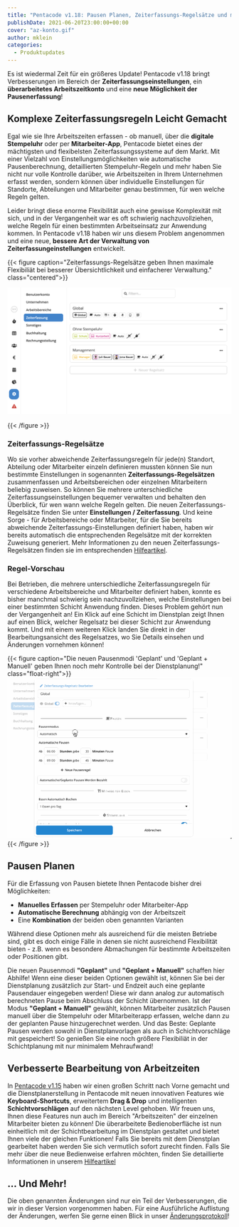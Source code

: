 ```yaml
---
title: "Pentacode v1.18: Pausen Planen, Zeiterfassungs-Regelsätze und mehr"
publishDate: 2021-06-20T23:00:00+00:00
cover: "az-konto.gif"
author: mklein
categories:
  - Produktupdates
---
```


Es ist wiedermal Zeit für ein größeres Update! Pentacode v1.18 bringt Verbesserungen im Bereich der **Zeiterfassungseinstellungen**, ein **überarbeitetes Arbeitszeitkonto** und eine **neue Möglichkeit der Pausenerfassung**!

## Komplexe Zeiterfassungsregeln Leicht Gemacht

Egal wie sie Ihre Arbeitszeiten erfassen - ob manuell, über die **digitale Stempeluhr** oder per **Mitarbeiter-App**, Pentacode bietet eines der mächtigsten und flexibelsten Zeiterfassungssysteme auf dem Markt. Mit einer Vielzahl von Einstellungsmöglichkeiten wie automatische Pausenberechnung, detaillierten Stempeluhr-Regeln und mehr haben Sie nicht nur volle Kontrolle darüber, wie Arbeitszeiten in Ihrem Unternehmen erfasst werden, sondern können über individuelle Einstellungen für Standorte, Abteilungen und Mitarbeiter genau bestimmen, für wen welche Regeln gelten.

Leider bringt diese enorme Flexibilität auch eine gewisse Komplexität mit sich, und in der Vergangenheit war es oft schwierig nachzuvollziehen, welche Regeln für einen bestimmten Arbeitseinsatz zur Anwendung kommen. In Pentacode v1.18 haben wir uns diesem Problem angenommen und eine neue, **bessere Art der Verwaltung von Zeiterfassungeinstellungen** entwickelt.

{{< figure caption="Zeiterfassungs-Regelsätze geben Ihnen maximale Flexibiliät bei besserer Übersichtlichkeit und einfacherer Verwaltung." class="centered">}}

<img src="regelsaetze.png">

{{< /figure >}}

### Zeiterfassungs-Regelsätze

Wo sie vorher abweichende Zeiterfassungsregeln für jede(n) Standort, Abteilung oder Mitarbeiter einzeln definieren mussten können Sie nun bestimmte Einstellungen in sogenannten **Zeiterfassungs-Regelsätzen** zusammenfassen und Arbeitsbereichen oder einzelnen Mitarbeitern beliebig zuweisen. So können Sie mehrere unterschiedliche Zeiterfassungseinstellungen bequemer verwalten und behalten den Überblick, für wen wann welche Regeln gelten. Die neuen Zeiterfassungs-Regelsätze finden Sie unter **Einstellungen / Zeiterfassung**. Und keine Sorge - für Arbeitsbereiche oder Mitarbeiter, für die Sie bereits abweichende Zeiterfassungs-Einstellungen definiert haben, haben wir bereits automatisch die entsprechenden Regelsätze mit der korrekten Zuweisung generiert. Mehr Informationen zu den neuen Zeiterfassungs-Regelsätzen finden sie im entsprechenden [Hilfeartikel]().

### Regel-Vorschau

Bei Betrieben, die mehrere unterschiedliche Zeiterfassungsregeln für verschiedene Arbeitsbereiche und Mitarbeiter definiert haben, konnte es bisher manchmal schwierig sein nachzuvollziehen, welche Einstellungen bei einer bestimmten Schicht Anwendung finden. Dieses Problem gehört nun der Vergangenheit an! Ein Klick auf eine Schicht im Dienstplan zeigt Ihnen auf einen Blick, welcher Regelsatz bei dieser Schicht zur Anwendung kommt. Und mit einem weiteren Klick landen Sie direkt in der Bearbeitungsansicht des Regelsatzes, wo Sie Details einsehen und Änderungen vornehmen können!

{{< figure caption="Die neuen Pausenmodi 'Geplant' und 'Geplant + Manuell' geben Ihnen noch mehr Kontrolle bei der Dienstplanung!" class="float-right">}}
<img src="geplante_pausen.gif">
{{< /figure >}}

## Pausen Planen

Für die Erfassung von Pausen bietete Ihnen Pentacode bisher drei Möglichkeiten:

- **Manuelles Erfassen** per Stempeluhr oder Mitarbeiter-App
- **Automatische Berechnung** abhängig von der Arbeitszeit
- Eine **Kombination** der beiden oben genannten Varianten

Während diese Optionen mehr als ausreichend für die meisten Betriebe sind, gibt es doch einige Fälle in denen sie nicht ausreichend Flexibilität bieten - z.B. wenn es besondere Abmachungen für bestimmte Arbeitszeiten oder Positionen gibt.

Die neuen Pausenmodi **"Geplant"** und **"Geplant + Manuell"** schaffen hier Abhilfe! Wenn eine dieser beiden Optionen gewählt ist, können Sie bei der Dienstplanung zusätzlich zur Start- und Endzeit auch eine geplante Pausendauer eingegeben werden! Diese wir dann analog zur automatisch berechneten Pause beim Abschluss der Schicht übernommen. Ist der Modus **"Geplant + Manuell"** gewählt, können Mitarbeiter zusätzlich Pausen manuell über die Stempeluhr oder Mitarbeiterapp erfassen, welche dann zu der geplanten Pause hinzugerechnet werden. Und das Beste: Geplante Pausen werden sowohl in Dienstplanvorlagen als auch in Schichtvorschläge mit gespeichert! So genießen Sie eine noch größere Flexibiliät in der Schichtplanung mit nur minimalem Mehraufwand!

## Verbesserte Bearbeitung von Arbeitzeiten

In [Pentacode v1.15](/hilfe/aenderungsprotokoll/#1150) haben wir einen großen Schritt nach Vorne gemacht und die Dienstplanerstellung in Pentacode mit neuen innovativen Features wie **Keyboard-Shortcuts**, erweitertem **Drag & Drop** und intelligenten **Schichtvorschlägen** auf den nächsten Level gehoben. Wir freuen uns, Ihnen diese Features nun auch im Bereich "Arbeitszeiten" der einzelnen Mitarbeiter bieten zu können! Die überarbeitete Bedienoberfläche ist nun einheitlich mit der Schichtbearbeitung im Dienstplan gestaltet und bietet Ihnen viele der gleichen Funktionen! Falls Sie bereits mit dem Dienstplan gearbeitet haben werden Sie sich vermutlich sofort zurecht finden. Falls Sie mehr über die neue Bedienweise erfahren möchten, finden Sie detaillierte Informationen in unserem [Hilfeartikel]()

## ... Und Mehr!

Die oben genannten Änderungen sind nur ein Teil der Verbesserungen, die wir in dieser Version vorgenommen haben. Für eine Ausführliche Auflistung der Änderungen, werfen Sie gerne einen Blick in unser [Änderungsprotokoll](/hilfe/aenderungsprotokoll/)!
